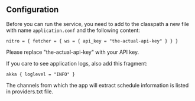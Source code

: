 ## Configuration

Before you can run the service, you need to add to the classpath a new file with name `application.conf` and the following content:

`nitro = {
    fetcher = {
    ws = {
      api_key = "the-actual-api-key"
    }
  }
}`

Please replace "the-actual-api-key" with your API key. 

If you care to see application logs, also add this fragment:

`akka {
   loglevel = "INFO"
 }`
 
The channels from which the app will extract schedule information is listed in providers.txt file.